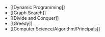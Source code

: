 - [[Dynamic Programming]]
- [[Graph Search]]
- [[Divide and Conquer]]
- [[Greedy]]
- [[Computer Science/Algorithm/Principals]]